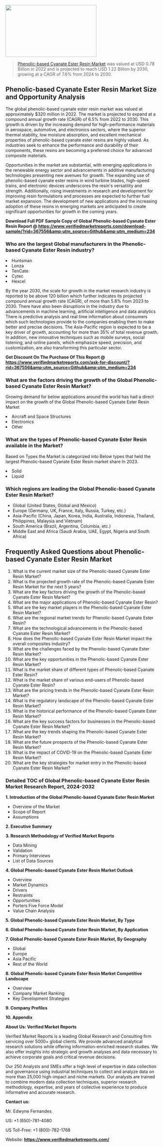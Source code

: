 
<img src="https://ffe5etoiles.com/wp-content/uploads/2024/12/MST1-300x171.png" alt="" width="300" height="171" class="alignnone size-medium wp-image-20088" /><blockquote><p><p><a href="https://www.verifiedmarketreports.com/download-sample/?rid=367556&utm_source=Github&utm_medium=234" target="_blank">Phenolic-based Cyanate Ester Resin Market</a> was valued at USD 0.78 Billion in 2022 and is projected to reach USD 1.22 Billion by 2030, growing at a CAGR of 7.6% from 2024 to 2030.</p></blockquote><p><h2>Phenolic-based Cyanate Ester Resin Market Size and Opportunity Analysis</h2> <p>The global phenolic-based cyanate ester resin market was valued at approximately $320 million in 2022. The market is projected to expand at a compound annual growth rate (CAGR) of 6.5% from 2022 to 2030. This growth is driven by the increasing demand for high-performance materials in aerospace, automotive, and electronics sectors, where the superior thermal stability, low moisture absorption, and excellent mechanical properties of phenolic-based cyanate ester resins are highly valued. As industries seek to enhance the performance and durability of their components, these resins are becoming a preferred choice for advanced composite materials.</p> <p>Opportunities in the market are substantial, with emerging applications in the renewable energy sector and advancements in additive manufacturing technologies presenting new avenues for growth. The expanding use of phenolic-based cyanate ester resins in wind turbine blades, high-speed trains, and electronic devices underscores the resin's versatility and strength. Additionally, rising investments in research and development for improving resin formulations and processes are expected to further fuel market expansion. The development of new applications and the increasing adoption of these resins in emerging markets are anticipated to create significant opportunities for growth in the coming years.</p> </p><p class=""><strong>Download Full PDF Sample Copy of Global Phenolic-based Cyanate Ester Resin Report @ <a href="https://www.verifiedmarketreports.com/download-sample/?rid=367556&amp;utm_source=Github&amp;utm_medium=234" target="_blank">https://www.verifiedmarketreports.com/download-sample/?rid=367556&amp;utm_source=Github&amp;utm_medium=234</a></strong></p><h3 id="" class="">Who are the largest Global manufacturers in the Phenolic-based Cyanate Ester Resin industry?</h3><p><li>Huntsman</li><li> Lonza</li><li> TenCate</li><li> Cytec</li><li> Hexcel</li></p><div class=""><div class="" dir="" data-message-author-role="" data-message-id="" data-message-model-slug=""><div class=""><div class=""><div class=""><div class="" dir="" data-message-author-role="" data-message-id="" data-message-model-slug=""><div class=""><div class=""><p>By the year 2030, the scale for growth in the market research industry is reported to be above 120 billion which further indicates its projected compound annual growth rate (CAGR), of more than 5.8% from 2023 to 2030. There have also been disruptions in the industry due to advancements in machine learning, artificial intelligence and data analytics There is predictive analysis and real time information about consumers which such technologies provide to the companies enabling them to make better and precise decisions. The Asia-Pacific region is expected to be a key driver of growth, accounting for more than 35% of total revenue growth. In addition, new innovative techniques such as mobile surveys, social listening, and online panels, which emphasize speed, precision, and customization, are also transforming this particular sector.</p><p><strong>Get Discount On The Purchase Of This Report @&nbsp; <a href="https://www.verifiedmarketreports.com/ask-for-discount/?rid=367556&amp;utm_source=Github&amp;utm_medium=234" target="_blank">https://www.verifiedmarketreports.com/ask-for-discount/?rid=367556&amp;utm_source=Github&amp;utm_medium=234</a></strong></p></div></div></div></div></div></div></div></div><h3 id="" class="">What are the factors driving the growth of the Global Phenolic-based Cyanate Ester Resin Market?</h3><p id="" class="">Growing demand for below applications around the world has had a direct impact on the growth of the Global Phenolic-based Cyanate Ester Resin Market</p><p id="" class=""><li>Aircraft and Space Structures</li><li> Electronics</li><li> Other</li></p><h3 id="" class="">What are the types of Phenolic-based Cyanate Ester Resin available in the Market?</h3><p id="" class="">Based on Types the Market is categorized into Below types that held the largest Phenolic-based Cyanate Ester Resin market share In 2023.</p><p id="" class=""><li>Solid</li><li> Liquid</li></p><h3 id="" class="">Which regions are leading the Global Phenolic-based Cyanate Ester Resin Market?</h3><ul><li>Global (United States, Global and Mexico)</li><li>Europe (Germany, UK, France, Italy, Russia, Turkey, etc.)</li><li>Asia-Pacific (China, Japan, Korea, India, Australia, Indonesia, Thailand, Philippines, Malaysia and Vietnam)</li><li>South America (Brazil, Argentina, Columbia, etc.)</li><li>Middle East and Africa (Saudi Arabia, UAE, Egypt, Nigeria and South Africa)</li></ul><p> <h2>Frequently Asked Questions about Phenolic-based Cyanate Ester Resin Market</h2> <ol> <li>What is the current market size of the Phenolic-based Cyanate Ester Resin Market?</li> <li>What is the projected growth rate of the Phenolic-based Cyanate Ester Resin Market for the next 5 years?</li> <li>What are the key factors driving the growth of the Phenolic-based Cyanate Ester Resin Market?</li> <li>What are the major applications of Phenolic-based Cyanate Ester Resin?</li> <li>What are the key market players in the Phenolic-based Cyanate Ester Resin Market?</li> <li>What are the regional market trends for Phenolic-based Cyanate Ester Resin?</li> <li>What are the technological advancements in the Phenolic-based Cyanate Ester Resin Market?</li> <li>How does the Phenolic-based Cyanate Ester Resin Market impact the overall composites industry?</li> <li>What are the challenges faced by the Phenolic-based Cyanate Ester Resin Market?</li> <li>What are the key opportunities in the Phenolic-based Cyanate Ester Resin Market?</li> <li>What is the market share of different types of Phenolic-based Cyanate Ester Resin?</li> <li>What is the market share of various end-users of Phenolic-based Cyanate Ester Resin?</li> <li>What are the pricing trends in the Phenolic-based Cyanate Ester Resin Market?</li> <li>What is the regulatory landscape of the Phenolic-based Cyanate Ester Resin Market?</li> <li>What is the historical performance of the Phenolic-based Cyanate Ester Resin Market?</li> <li>What are the key success factors for businesses in the Phenolic-based Cyanate Ester Resin Market?</li> <li>What are the key trends shaping the Phenolic-based Cyanate Ester Resin Market?</li> <li>What are the future prospects of the Phenolic-based Cyanate Ester Resin Market?</li> <li>What is the impact of COVID-19 on the Phenolic-based Cyanate Ester Resin Market?</li> <li>What are the key strategies for market entry in the Phenolic-based Cyanate Ester Resin Market?</li> </ol></body></html></p><h3 id="" class="">Detailed TOC of Global Phenolic-based Cyanate Ester Resin Market Research Report, 2024-2032</h3><p id="" class=""><strong>1. Introduction of the Global Phenolic-based Cyanate Ester Resin Market</strong></p><ul><li>Overview of the Market</li><li>Scope of Report</li><li>Assumptions</li></ul><p id="" class=""><strong>2. Executive Summary</strong></p><p id="" class=""><strong>3. Research Methodology of&nbsp;Verified Market Reports</strong></p><ul><li>Data Mining</li><li>Validation</li><li>Primary Interviews</li><li>List of Data Sources</li></ul><p id="" class=""><strong>4. Global Phenolic-based Cyanate Ester Resin Market Outlook</strong></p><ul><li>Overview</li><li>Market Dynamics</li><li>Drivers</li><li>Restraints</li><li>Opportunities</li><li>Porters Five Force Model</li><li>Value Chain Analysis</li></ul><p id="" class=""><strong>5. Global Phenolic-based Cyanate Ester Resin Market, By&nbsp;Type</strong></p><p id="" class=""><strong>6. Global Phenolic-based Cyanate Ester Resin Market, By Application</strong></p><p id="" class=""><strong>7. Global Phenolic-based Cyanate Ester Resin Market, By Geography</strong></p><ul><li>Global</li><li>Europe</li><li>Asia Pacific</li><li>Rest of the World</li></ul><p id="" class=""><strong>8. Global Phenolic-based Cyanate Ester Resin Market Competitive Landscape</strong></p><ul><li>Overview</li><li>Company Market Ranking</li><li>Key Development Strategies</li></ul><p id="" class=""><strong>9. Company Profiles</strong></p><p id="" class=""><strong>10. Appendix</strong></p><p id="" class=""><strong>About Us: Verified Market Reports</strong></p><p id="" class="">Verified Market Reports is a leading Global Research and Consulting firm servicing over 5000+ global clients. We provide advanced analytical research solutions while offering information-enriched research studies. We also offer insights into strategic and growth analyses and data necessary to achieve corporate goals and critical revenue decisions.</p><p id="" class="">Our 250 Analysts and SMEs offer a high level of expertise in data collection and governance using industrial techniques to collect and analyze data on more than 25,000 high-impact and niche markets. Our analysts are trained to combine modern data collection techniques, superior research methodology, expertise, and years of collective experience to produce informative and accurate research.</p><p id="" class=""><strong>Contact us:</strong></p><p id="" class="">Mr. Edwyne Fernandes</p><p id="" class="">US: +1 (650)-781-4080</p><p id="" class="">US Toll-Free: +1 (800)-782-1768</p><p id="" class="">Website: <a target="" data-test-app-aware-link=""><strong>https://www.verifiedmarketreports.com/</strong></a></p>
